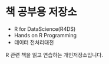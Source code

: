 # 책 공부용 저장소

* R for DataScience(R4DS)
* Hands on R Programming
* 데이터 전처리대전


R 관련 책을 읽고 연습하는 개인저장소입니다.


